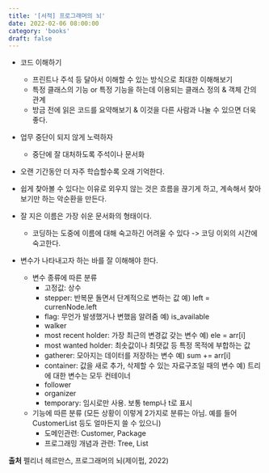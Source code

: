 ```yaml
---
title: '[서적] 프로그래머의 뇌'
date: 2022-02-06 08:00:00
category: 'books'
draft: false
---
```


- 코드 이해하기
  - 프린트나 주석 등 달아서 이해할 수 있는 방식으로 최대한 이해해보기
  - 특정 클래스의 기능 or 특정 기능을 하는데 이용되는 클래스 정의 & 객체 간의 관계
  - 방금 전에 읽은 코드를 요약해보기 & 이것을 다른 사람과 나눌 수 있으면 더욱 좋다.

- 업무 중단이 되지 않게 노력하자
  - 중단에 잘 대처하도록 주석이나 문서화
- 오랜 기간동안 더 자주 학습할수록 오래 기억한다. 
- 쉽게 찾아볼 수 있다는 이유로 외우지 않는 것은 흐름을 끊기게 하고, 계속해서 찾아보기만 하는 악순환을 만든다.
- 잘 지은 이름은 가장 쉬운 문서화의 형태이다.
  - 코딩하는 도중에 이름에 대해 숙고하긴 어려울 수 있다 -> 코딩 이외의 시간에 숙고한다.
- 변수가 나타내고자 하는 바를 잘 이해해야 한다.
  - 변수 종류에 따른 분류
    - 고정값: 상수
    - stepper: 반복문 돌면서 단계적으로 변하는 값 예) left = currenNode.left
    - flag: 무언가 발생했거나 변했음 알려줌 예) is_available
    - walker
    - most recent holder: 가장 최근의 변경값 갖는 변수 예) ele = arr[i]
    - most wanted holder: 최솟값이나 최댓값 등 특정 목적에 부합하는 값
    - gatherer: 모아지는 데이터를 저장하는 변수 예) sum += arr[i]
    - container: 값을 새로 추가, 삭제할 수 있는 자료구조일 때의 변수 예) 트리에 대한 변수는 모두 컨테이너
    - follower
    - organizer
    - temporary: 임시로만 사용. 보통 temp나 t로 표시
  - 기능에 따른 분류 (모든 상황이 이렇게 2가지로 분류는 아님. 예를 들어 CustomerList 등도 얼마든지 쓸 수 있으니)
    - 도메인관련: Customer, Package
    - 프로그래밍 개념과 관련: Tree, List  

**출처** 펠리너 헤르만스, 프로그래머의 뇌(제이펍, 2022)
